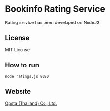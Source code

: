 # Bookinfo Rating Service

Rating service has been developed on NodeJS

## License

MIT License

## How to run

```bash
node ratings.js 8080
```
## Website

[Opsta (Thailand) Co., Ltd.](https://www.opsta.co.th)